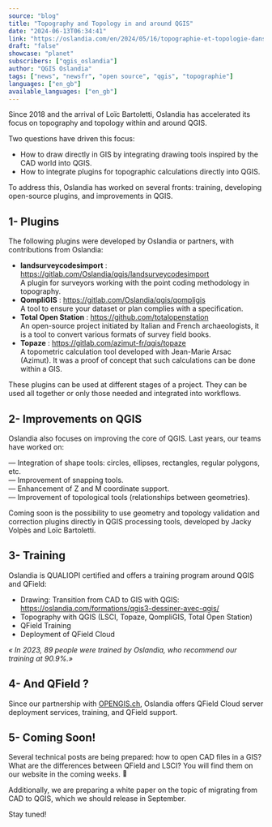 ```yaml
---
source: "blog"
title: "Topography and Topology in and around QGIS"
date: "2024-06-13T06:34:41"
link: "https://oslandia.com/en/2024/05/16/topographie-et-topologie-dans-et-autour-de-qgis/"
draft: "false"
showcase: "planet"
subscribers: ["qgis_oslandia"]
author: "QGIS Oslandia"
tags: ["news", "newsfr", "open source", "qgis", "topographie"]
languages: ["en_gb"]
available_languages: ["en_gb"]
---
```


<p>Since 2018 and the arrival of Loïc Bartoletti, Oslandia has accelerated its focus on topography and topology within and around QGIS.</p>
<p>Two questions have driven this focus:</p>
<ul class="part">
<li class="">How to draw directly in GIS by integrating drawing tools inspired by the CAD world into QGIS.</li>
<li class="">How to integrate plugins for topographic calculations directly into QGIS.</li>
</ul>
<p class="part">To address this, Oslandia has worked on several fronts: training, developing open-source plugins, and improvements in QGIS.</p>
<h2 class="part">1- Plugins</h2>
<p>The following plugins were developed by Oslandia or partners, with contributions from Oslandia:</p>
<ul>
<li class="part"><strong>landsurveycodesimport</strong> : <a href="https://gitlab.com/Oslandia/qgis/landsurveycodesimport" rel="noopener" target="_blank">https://gitlab.com/Oslandia/qgis/landsurveycodesimport</a><br/>
A plugin for surveyors working with the point coding methodology in topography.</li>
<li class="part"><strong>QompliGIS</strong> : <a href="https://gitlab.com/Oslandia/qgis/qompligis" rel="noopener" target="_blank">https://gitlab.com/Oslandia/qgis/qompligis</a><br/>
A tool to ensure your dataset or plan complies with a specification.</li>
<li class="part"><strong>Total Open Station</strong> : <a href="https://github.com/totalopenstation" rel="noopener" target="_blank">https://github.com/totalopenstation</a><br/>
An open-source project initiated by Italian and French archaeologists, it is a tool to convert various formats of survey field books.</li>
<li class="part"><strong>Topaze</strong> : <a href="https://gitlab.com/azimut-fr/qgis/topaze" rel="noopener" target="_blank">https://gitlab.com/azimut-fr/qgis/topaze</a><br/>
A topometric calculation tool developed with Jean-Marie Arsac (Azimut). It was a proof of concept that such calculations can be done within a GIS.</li>
</ul>
<p class="part">These plugins can be used at different stages of a project. They can be used all together or only those needed and integrated into workflows.</p>
<h2 class="part">2- Improvements on QGIS</h2>
<p>Oslandia also focuses on improving the core of QGIS. Last years, our teams have worked on:</p>
<p class="part">— Integration of shape tools: circles, ellipses, rectangles, regular polygons, etc.<br/>
— Improvement of snapping tools.<br/>
— Enhancement of Z and M coordinate support.<br/>
— Improvement of topological tools (relationships between geometries).</p>
<p>Coming soon is the possibility to use geometry and topology validation and correction plugins directly in QGIS processing tools, developed by Jacky Volpès and Loïc Bartoletti.</p>
<h2 class="part">3- Training</h2>
<p>Oslandia is QUALIOPI certified and offers a training program around QGIS and QField:</p>
<ul class="part">
<li class="">Drawing: Transition from CAD to GIS with QGIS: <a href="https://oslandia.com/en/formations/qgis3-dessiner-avec-qgis/" rel="noopener" target="_blank">https://oslandia.com/formations/qgis3-dessiner-avec-qgis/</a></li>
<li class="">Topography with QGIS (LSCI, Topaze, QompliGIS, Total Open Station)</li>
<li class="">QField Training</li>
<li class="">Deployment of QField Cloud</li>
</ul>
<p class="part"><em>« In 2023, 89 people were trained by Oslandia, who recommend our training at 90.9%.»</em></p>
<h2 class="part">4- And QField ?</h2>
<p class="part">Since our partnership with <a href="http://OPENGIS.ch" rel="noopener" target="_blank">OPENGIS.ch</a>, Oslandia offers QField Cloud server deployment services, training, and QField support.</p>
<h2 class="part">5- Coming Soon!</h2>
<p>Several technical posts are being prepared: how to open CAD files in a GIS? What are the differences between QField and LSCI? You will find them on our website in the coming weeks. <img alt="🙂" class="wp-smiley" src="/img/subscribers/qgis_oslandia/topographie-et-topologie-dans-et-autour-de-qgis/1f642.webp" style="height: 1em;"/></p>
<p>Additionally, we are preparing a white paper on the topic of migrating from CAD to QGIS, which we should release in September.</p>
<p>Stay tuned!</p>
<p> </p>

